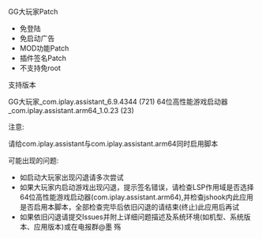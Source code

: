 GG大玩家Patch

- 免登陆
- 免启动广告
- MOD功能Patch
- 插件签名Patch
- 不支持免root

支持版本

GG大玩家_com.iplay.assistant_6.9.4344 (721)
64位高性能游戏启动器_com.iplay.assistant.arm64_1.0.23 (23)

注意:

请给com.iplay.assistant与com.iplay.assistant.arm64同时启用脚本

可能出现的问题:
- 如启动大玩家出现闪退请多次尝试
- 如果大玩家内启动游戏出现闪退，提示签名错误，请检查LSP作用域是否选择64位高性能游戏启动器(com.iplay.assistant.arm64),并检查jshook内此应用是否启用本脚本，全部检查完毕后依旧闪退的请结束(终止)此应用后再试
- 如果依旧闪退请提交Issues并附上详细问题描述及系统环境(如机型、系统版本、应用版本)或在电报群@墨 殇
